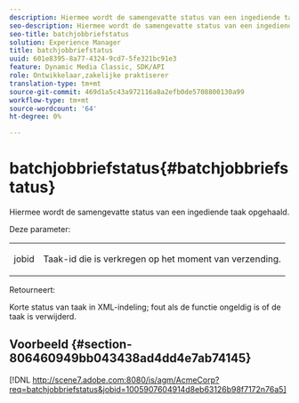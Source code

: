 ```yaml
---
description: Hiermee wordt de samengevatte status van een ingediende taak opgehaald.
seo-description: Hiermee wordt de samengevatte status van een ingediende taak opgehaald.
seo-title: batchjobbriefstatus
solution: Experience Manager
title: batchjobbriefstatus
uuid: 601e8395-8a77-4324-9cd7-5fe321bc91e3
feature: Dynamic Media Classic, SDK/API
role: Ontwikkelaar,zakelijke praktiserer
translation-type: tm+mt
source-git-commit: 469d1a5c43a972116a8a2efb0de5708800130a99
workflow-type: tm+mt
source-wordcount: '64'
ht-degree: 0%

---
```



# batchjobbriefstatus{#batchjobbriefstatus}

Hiermee wordt de samengevatte status van een ingediende taak opgehaald.

Deze parameter:

<table id="simpletable_86E581DBB352479CB4CB531434D91E83"> 
 <tr class="strow"> 
  <td class="stentry"> <p> <span class="codeph"> jobid  </span> </p> </td> 
  <td class="stentry"> <p>Taak-id die is verkregen op het moment van verzending. </p> </td> 
 </tr> 
</table>

Retourneert:

Korte status van taak in XML-indeling; fout als de functie ongeldig is of de taak is verwijderd.

## Voorbeeld {#section-806460949bb043438ad4dd4e7ab74145}

[!DNL http://scene7.adobe.com:8080/is/agm/AcmeCorp?req=batchjobbriefstatus&jobid=1005907604914d8eb63126b98f7172n76a5]
